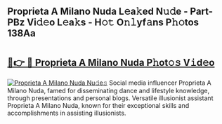 ## Proprieta A Milano Nuda L𝚎a𝚔ed N𝚞𝚍e - Part-PBz Vi𝚍𝚎o L𝚎a𝚔s - H𝚘𝚝 O𝚗𝚕yf𝚊ns P𝚑𝚘tos 138Aa

# <h2><a href="http://kff5d5g.oniu.top/?m=Proprieta+A+Milano+Nuda">🔗👉 🔴 Proprieta A Milano Nuda P𝚑ot𝚘𝚜 V𝚒d𝚎o</a></h2>

[![Proprieta A Milano Nuda Nu𝚍e𝚜](https://i.imgur.com/0qMVB7G.gif)](http://kff5d5g.oniu.top/?m=Proprieta+A+Milano+Nuda)
Social media influencer Proprieta A Milano Nuda, famed for disseminating dance and lifestyle knowledge, through presentations and personal blogs. Versatile illusionist assistant Proprieta A Milano Nuda, known for their exceptional skills and accomplishments in assisting illusionists.  
